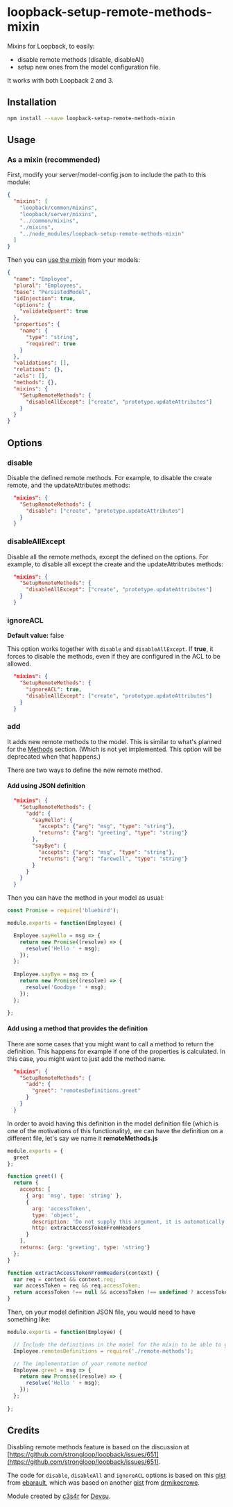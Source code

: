 # loopback-setup-remote-methods-mixin

Mixins for Loopback, to easily:

- disable remote methods (disable, disableAll)
- setup new ones from the model configuration file.
 
It works with both Loopback 2 and 3.

## Installation

```bash
npm install --save loopback-setup-remote-methods-mixin
```

## Usage

### As a mixin (recommended)

First, modify your server/model-config.json to include the path to this module:

```json
{
  "mixins": [
    "loopback/common/mixins",
    "loopback/server/mixins",
    "../common/mixins",
    "./mixins",
    "../node_modules/loopback-setup-remote-methods-mixin"
  ]
}
```

Then you can [use the mixin](https://loopback.io/doc/en/lb2/Defining-mixins.html#enable-a-model-with-mixins) from your models:

```json
{
  "name": "Employee",
  "plural": "Employees",
  "base": "PersistedModel",
  "idInjection": true,
  "options": {
    "validateUpsert": true
  },
  "properties": {
    "name": {
      "type": "string",
      "required": true
    }
  },
  "validations": [],
  "relations": {},
  "acls": [],
  "methods": {},
  "mixins": {
    "SetupRemoteMethods": {
      "disableAllExcept": ["create", "prototype.updateAttributes"]
    }
  }
}
```

## Options

### disable

Disable the defined remote methods. For example, to disable the create remote, and the updateAttributes methods:

```json
  "mixins": {
    "SetupRemoteMethods": {
      "disable": ["create", "prototype.updateAttributes"]
    }
  }
```

### disableAllExcept

Disable all the remote methods, except the defined on the options. For example, to disable all except the create and the updateAttributes methods: 

```json
  "mixins": {
    "SetupRemoteMethods": {
      "disableAllExcept": ["create", "prototype.updateAttributes"]
    }
  }
```

### ignoreACL

**Default value:** false

This option works together with `disable` and `disableAllExcept`. If **true**, it forces to disable the methods, even if they are configured in the ACL to be allowed. 

```json
  "mixins": {
    "SetupRemoteMethods": {
      "ignoreACL": true,
      "disableAllExcept": ["create", "prototype.updateAttributes"]
    }
  }
```

### add

It adds new remote methods to the model. This is similar to what's planned for the [Methods](https://loopback.io/doc/en/lb2/Model-definition-JSON-file.html#methods) section. (Which is not yet implemented. This option will be deprecated when that happens.)
 
There are two ways to define the new remote method.
 
#### Add using JSON definition

```json
  "mixins": {
    "SetupRemoteMethods": {
      "add": {
        "sayHello": {
          "accepts": {"arg": "msg", "type": "string"},
          "returns": {"arg": "greeting", "type": "string"}
        },
        "sayBye": {
          "accepts": {"arg": "msg", "type": "string"},
          "returns": {"arg": "farewell", "type": "string"}
        }
      }
    }
  }
```

Then you can have the method in your model as usual:

```javascript
const Promise = require('bluebird');

module.exports = function(Employee) {

  Employee.sayHello = msg => {
    return new Promise((resolve) => {
      resolve('Hello ' + msg);
    });
  };
  
  Employee.sayBye = msg => {
    return new Promise((resolve) => {
      resolve('Goodbye ' + msg);
    });
  };

};
```

#### Add using a method that provides the definition

There are some cases that you might want to call a method to return the definition. This happens for example if one of the properties is calculated. In this case, you might want to just add the method name.

```json
  "mixins": {
    "SetupRemoteMethods": {
      "add": {
        "greet": "remotesDefinitions.greet"
      }
    }
  }
```

In order to avoid having this definition in the model definition file (which is one of the motivations of this functionality), we can have the definition on a different file, let's say we name it **remoteMethods.js**

```javascript
module.exports = {
  greet
};

function greet() {
  return {
    accepts: [
      { arg: 'msg', type: 'string' },
      {
        arg: 'accessToken',
        type: 'object',
        description: 'Do not supply this argument, it is automatically extracted from request headers.',
        http: extractAccessTokenFromHeaders
      }
    ],
    returns: {arg: 'greeting', type: 'string'}
  };
}

function extractAccessTokenFromHeaders(context) {
  var req = context && context.req;
  var accessToken = req && req.accessToken;
  return accessToken !== null && accessToken !== undefined ? accessToken : undefined;
}

```

Then, on your model definition JSON file, you would need to have something like:

```javascript
module.exports = function(Employee) {

  // Include the definitions in the model for the mixin to be able to get them
  Employee.remotesDefinitions = require('./remote-methods');

  // The implementation of your remote method  
  Employee.greet = msg => {
    return new Promise((resolve) => {
      resolve('Hello ' + msg);
    });
  };
  
};
```

## Credits

Disabling remote methods feature is based on the discussion at [https://github.com/strongloop/loopback/issues/651](https://github.com/strongloop/loopback/issues/651).

The code for `disable`, `disableAll` and `ignoreACL` options is based on this [gist](https://gist.github.com/ebarault/1c3e43e19735f03dee8260471f8d3545) from [ebarault](https://github.com/ebarault), which was based on another [gist](https://gist.github.com/drmikecrowe/7ec75265fda2788e1c08249ece505a44) from [drmikecrowe](https://github.com/drmikecrowe).

Module created by [c3s4r](https://github.com/c3s4r) for [Devsu](http://devsu.com/).
